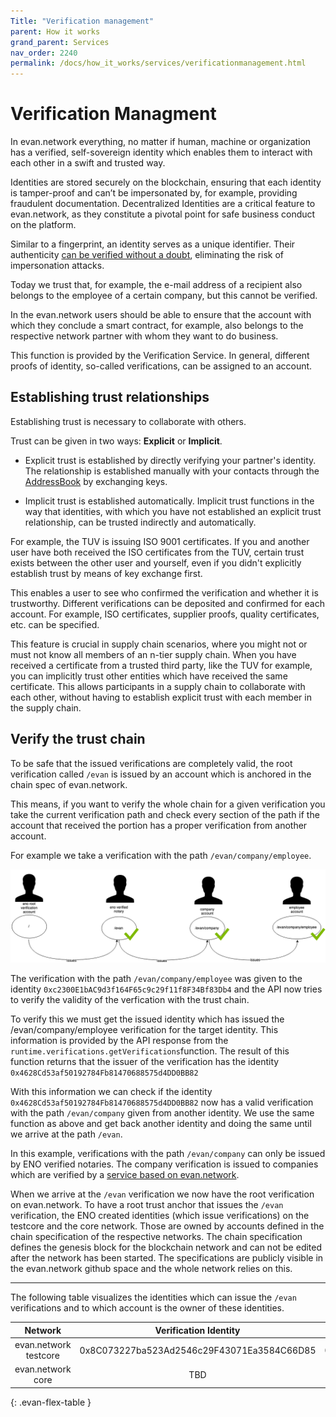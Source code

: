 ```yaml
---
Title: "Verification management"
parent: How it works
grand_parent: Services
nav_order: 2240
permalink: /docs/how_it_works/services/verificationmanagement.html
---
```


# Verification Managment

In evan.network everything, no matter if human, machine or organization has a verified, self-sovereign identity which enables them to interact with each other in a swift and trusted way.

Identities are stored securely on the blockchain, ensuring that each identity is tamper-proof and can’t be impersonated by, for example, providing fraudulent documentation. Decentralized Identities are a critical feature to evan.network, as they constitute a pivotal point for safe business conduct on the platform.

Similar to a fingerprint, an identity serves as a unique identifier.
Their authenticity [can be verified without a doubt](/docs/first_steps/core_apps/verification.html), eliminating the risk of impersonation attacks.

Today we trust that, for example, the e-mail address of a recipient also belongs to the employee of a certain company, but this cannot be verified.

In the evan.network users should be able to ensure that the account with which they conclude a smart contract, for example, also belongs to the respective network partner with whom they want to do business.

This function is provided by the Verification Service. In general, different proofs of identity, so-called verifications, can be assigned to an account.


## Establishing trust relationships

Establishing trust is necessary to collaborate with others.

Trust can be given in two ways: **Explicit** or **Implicit**.

* Explicit trust is established by directly verifying your partner's identity. The relationship is established manually with your contacts through the [AddressBook](/docs/first_steps/core_apps/contacts.html) by exchanging keys.

* Implicit trust is established automatically.
Implicit trust functions in the way that identities, with which you have not established an explicit trust relationship, can be trusted indirectly and automatically.

For example, the TUV is issuing ISO 9001 certificates. If you and another user have both received the ISO certificates from the TUV, certain trust exists between the other user and yourself, even if you didn't explicitly establish trust by means of key exchange first.

This enables a user to see who confirmed the verification and whether it is trustworthy. Different verifications can be deposited and confirmed for each account. For example, ISO certificates, supplier proofs, quality certificates, etc. can be specified.

This feature is crucial in supply chain scenarios, where you might not or must not know all members of an n-tier supply chain.
When you have received a certificate from a trusted third party, like the TUV for example, you can implicitly trust other entities which have received the same certificate.
This allows participants in a supply chain to collaborate with each other, without having to establish explicit trust with each member in the supply chain.


## Verify the trust chain

To be safe that the issued verifications are completely valid, the root verification called `/evan` is issued by an account which is anchored in the chain spec of evan.network.


This means, if you want to verify the whole chain for a given verification you take the current verification path and check every section of the path if the account that received the portion has a proper verification from another account.


For example we take a verification with the path `/evan/company/employee`.

![ENO verification](/docs/2000_how_it_works/img/eno_verification.png)

The verification with the path `/evan/company/employee` was given to the identity `0xc2300E1bAC9d3f164F65c9c29f11f8F34Bf83Db4` and the API now tries to verify the validity of the verfication with the trust chain.

To verify this we must get the issued identity which has issued the /evan/company/employee verification for the target identity. This information is provided by the API response from the `runtime.verifications.getVerifications`function. The result of this function returns that the issuer of the verification has the identity `0x4628Cd53af50192784Fb81470688575d4DD0BB82`

With this information we can check if the identity `0x4628Cd53af50192784Fb81470688575d4DD0BB82` now has a valid verification with the path `/evan/company` given from another identity. We use the same function as above and get back another identity and doing the same until we arrive at the path `/evan`.

In this example, verifications with the path `/evan/company` can only be issued by ENO verified notaries. The company verification is issued to companies which are verified by a [service based on evan.network](/docs/first_steps/power_apps/notary-verification.html).

When we arrive at the `/evan` verification we now have the root verification on evan.network. To have a root trust anchor that issues the `/evan` verification, the ENO created identities (which issue verifications) on the testcore and the core network. Those are owned by accounts defined in the chain specification of the respective networks. The chain specification defines the genesis block for the blockchain network and can not be edited after the network has been started. The specifications are publicly visible in the evan.network github space and the whole network relies on this.

-------

The following table visualizes the identities which can issue the `/evan` verifications and to which account is the owner of these identities.

| Network | Verification Identity | Verification Account |
| :-: | :-: | :-: |
| evan.network testcore  | 0x8C073227ba523Ad2546c29F43071Ea3584C66D85 | 0x00a71373dA6e26F134B87faD634AbBB154C8778d |
| evan.network core       |  TBD | TBD |
{: .evan-flex-table }


